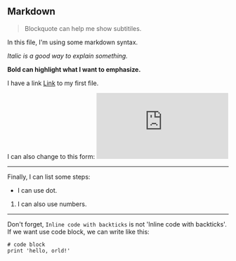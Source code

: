## Markdown

>Blockquote can help me show subtitiles. 

In this file, I'm using some markdown syntax.

*Italic is a good way to explain something.*

**Bold can highlight what I want to emphasize.**

I have a link [Link](https://github.com/Quianey/cse15l-lab-reports/blob/main/index.md) to my first file. 

I can also change to this form: ![Image](https://github.com/Quianey/cse15l-lab-reports/blob/main/index.md)

----------------------------------------------
Finally, I can list some steps:
* I can use dot.
1. I can also use numbers.
------
Don't forget, `Inline code with backticks` is not 'Inline code with backticks'. 
If we want use code block, we can write like this:
```
# code block 
print 'hello, orld!'
```
